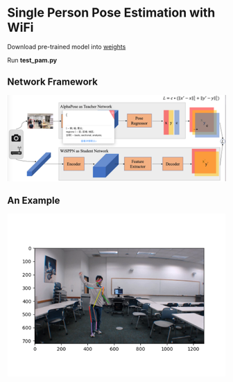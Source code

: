 # Single Person Pose Estimation with WiFi

Download pre-trained model into [weights](https://drive.google.com/file/d/1VuEew_u5Nt49FVSwfNjQfVGOKazEVnVE/view?usp=sharing)

Run **test_pam.py**

## Network Framework

![](figs/wisppn.png)

## An Example
![](figs/example.png)
